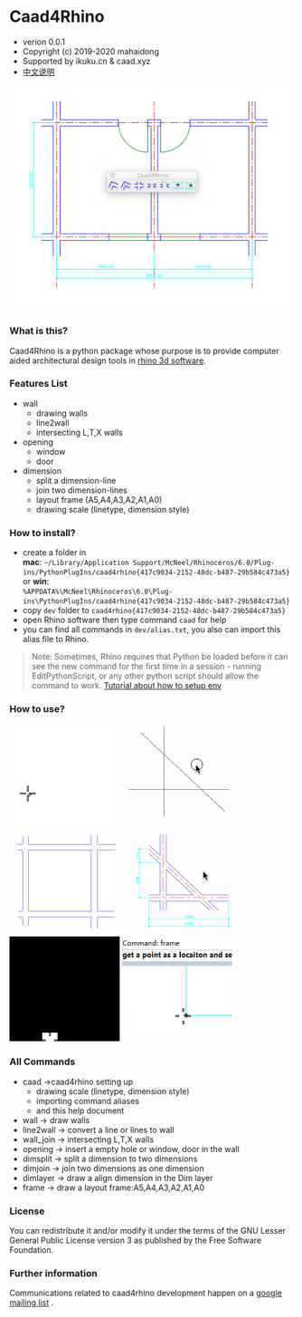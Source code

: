 # Caad4Rhino

* verion 0.0.1  
* Copyright (c) 2019-2020 mahaidong
* Supported by ikuku.cn & caad.xyz 
* [中文说明](./readme-cn.md)

![caad4rhino](./resource/images/caad4rhino-w.png)

### What is this?

Caad4Rhino is a python package whose purpose is to provide computer aided architectural design tools in [rhino 3d software](https://www.rhino3d.com).

### Features List

* wall 
    * drawing walls
    * line2wall
    * intersecting L,T,X walls
* opening
    * window
    * door
* dimension
    * split a dimension-line
    * join two dimension-lines
    * layout frame (A5,A4,A3,A2,A1,A0) 
    * drawing scale (linetype, dimension style)

### How to install?

* create a folder in   
**mac**: `~/Library/Application Support/McNeel/Rhinoceros/6.0/Plug-ins/PythonPlugIns/caad4rhino{417c9034-2152-48dc-b487-29b584c473a5}`  or **win**:   
`%APPDATA%\McNeel\Rhinoceros\6.0\Plug-ins\PythonPlugIns/caad4rhino{417c9034-2152-48dc-b487-29b584c473a5}`
* copy `dev` folder to `caad4rhino{417c9034-2152-48dc-b487-29b584c473a5}`
* open Rhino software then type command `caad` for help
* you can find all commands in `dev/alias.txt`, you also can import this alias file to Rhino. 

>Note: Sometimes, Rhino requires that Python be loaded before it can see the new command for the first time in a session - running EditPythonScript, or any other python script should allow the command to work.  [Tutorial about how to setup env](./HowToSetupENV.md)

### How to use?

![wall](./resource/images/wall.gif)
![line2wall](./resource/images/line2wall.gif)
![opening](./resource/images/opening.gif)
![dim](./resource/images/dim.gif)
![dimscale](./resource/images/dimscale.gif)
![frame](./resource/images/frame.gif)

### All Commands

* caad ->caad4rhino setting up
    * drawing scale (linetype, dimension style)
    * importing command aliases 
    * and this help document
* wall -> draw walls
* line2wall -> convert a line or lines to wall
* wall_join -> intersecting L,T,X walls
* opening -> insert a empty hole or window, door in the wall
* dimsplit -> split a dimension to two dimensions
* dimjoin -> join two dimensions as one dimension
* dimlayer -> draw a align dimension in the Dim layer
* frame -> draw a layout frame:A5,A4,A3,A2,A1,A0 

### License

You can redistribute it and/or modify it under the terms of the GNU Lesser General Public License version 3 as published by the Free Software Foundation.

### Further information

Communications related to caad4rhino development happen on a [google mailing list](https://groups.google.com/d/forum/rhino4caad) .
